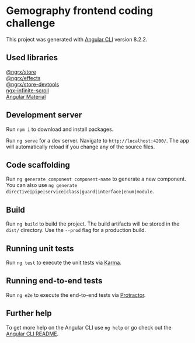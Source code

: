 # Gemography frontend coding challenge

This project was generated with [Angular CLI](https://github.com/angular/angular-cli) version 8.2.2.

## Used libraries

[@ngrx/store](https://ngrx.io/guide/store)  
[@ngrx/effects](https://ngrx.io/guide/effects)  
[@ngrx/store-devtools](https://ngrx.io/guide/store-devtools)  
[ngx-infinite-scroll](https://www.npmjs.com/package/ngx-infinite-scroll)  
[Angular Material](https://material.angular.io/)

## Development server

Run `npm i` to download and install packages.

Run `ng serve` for a dev server. Navigate to `http://localhost:4200/`. The app will automatically reload if you change any of the source files.

## Code scaffolding

Run `ng generate component component-name` to generate a new component. You can also use `ng generate directive|pipe|service|class|guard|interface|enum|module`.

## Build

Run `ng build` to build the project. The build artifacts will be stored in the `dist/` directory. Use the `--prod` flag for a production build.

## Running unit tests

Run `ng test` to execute the unit tests via [Karma](https://karma-runner.github.io).

## Running end-to-end tests

Run `ng e2e` to execute the end-to-end tests via [Protractor](http://www.protractortest.org/).

## Further help

To get more help on the Angular CLI use `ng help` or go check out the [Angular CLI README](https://github.com/angular/angular-cli/blob/master/README.md).
